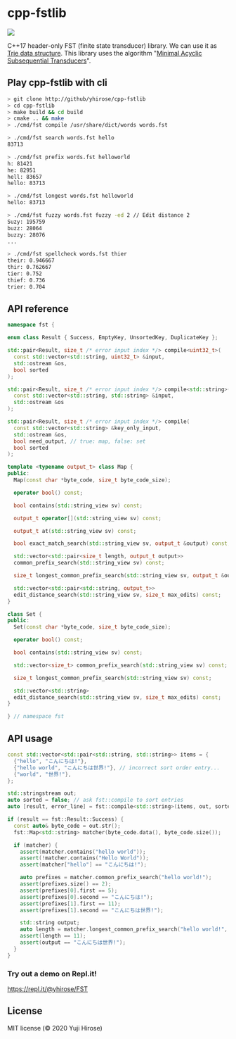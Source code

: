 # cpp-fstlib

[![](https://github.com/yhirose/cpp-fstlib/workflows/CMake/badge.svg)](https://github.com/yhirose/cpp-fstlib/actions)

C++17 header-only FST (finite state transducer) library.
We can use it as [Trie data structure](https://en.wikipedia.org/wiki/Trie).
This library uses the algorithm "[Minimal Acyclic Subsequential Transducers](http://citeseerx.ist.psu.edu/viewdoc/download?doi=10.1.1.24.3698&rep=rep1&type=pdf)".

## Play cpp-fstlib with cli

```bash
> git clone http://github/yhirose/cpp-fstlib
> cd cpp-fstlib
> make build && cd build
> cmake .. && make
> ./cmd/fst compile /usr/share/dict/words words.fst

> ./cmd/fst search words.fst hello
83713

> ./cmd/fst prefix words.fst helloworld
h: 81421
he: 82951
hell: 83657
hello: 83713

> ./cmd/fst longest words.fst helloworld
hello: 83713

> ./cmd/fst fuzzy words.fst fuzzy -ed 2 // Edit distance 2
Suzy: 195759
buzz: 28064
buzzy: 28076
...

> ./cmd/fst spellcheck words.fst thier
their: 0.946667
thir: 0.762667
tier: 0.752
thief: 0.736
trier: 0.704
```

## API reference

```cpp
namespace fst {

enum class Result { Success, EmptyKey, UnsortedKey, DuplicateKey };

std::pair<Result, size_t /* error input index */> compile<uint32_t>(
  const std::vector<std::string, uint32_t> &input,
  std::ostream &os,
  bool sorted
);

std::pair<Result, size_t /* error input index */> compile<std::string>(
  const std::vector<std::string, std::string> &input,
  std::ostream &os
);

std::pair<Result, size_t /* error input index */> compile(
  const std::vector<std::string> &key_only_input,
  std::ostream &os,
  bool need_output, // true: map, false: set
  bool sorted
);

template <typename output_t> class Map {
public:
  Map(const char *byte_code, size_t byte_code_size);

  operator bool() const;

  bool contains(std::string_view sv) const;

  output_t operator[](std::string_view sv) const;

  output_t at(std::string_view sv) const;

  bool exact_match_search(std::string_view sv, output_t &output) const;

  std::vector<std::pair<size_t length, output_t output>>
  common_prefix_search(std::string_view sv) const;

  size_t longest_common_prefix_search(std::string_view sv, output_t &output) const;

  std::vector<std::pair<std::string, output_t>>
  edit_distance_search(std::string_view sv, size_t max_edits) const;
}

class Set {
public:
  Set(const char *byte_code, size_t byte_code_size);

  operator bool() const;

  bool contains(std::string_view sv) const;

  std::vector<size_t> common_prefix_search(std::string_view sv) const;

  size_t longest_common_prefix_search(std::string_view sv) const;

  std::vector<std::string>
  edit_distance_search(std::string_view sv, size_t max_edits) const;
}

} // namespace fst
```

## API usage

```cpp
const std::vector<std::pair<std::string, std::string>> items = {
  {"hello", "こんにちは!"},
  {"hello world", "こんにちは世界!"}, // incorrect sort order entry...
  {"world", "世界!"},
};

std::stringstream out;
auto sorted = false; // ask fst::compile to sort entries
auto [result, error_line] = fst::compile<std::string>(items, out, sorted);

if (result == fst::Result::Success) {
  const auto& byte_code = out.str();
  fst::Map<std::string> matcher(byte_code.data(), byte_code.size());

  if (matcher) {
    assert(matcher.contains("hello world"));
    assert(!matcher.contains("Hello World"));
    assert(matcher["hello"] == "こんにちは!");

    auto prefixes = matcher.common_prefix_search("hello world!");
    assert(prefixes.size() == 2);
    assert(prefixes[0].first == 5);
    assert(prefixes[0].second == "こんにちは!");
    assert(prefixes[1].first == 11);
    assert(prefixes[1].second == "こんにちは世界!");

    std::string output;
    auto length = matcher.longest_common_prefix_search("hello world!", output);
    assert(length == 11);
    assert(output == "こんにちは世界!");
  }
}
```

### Try out a demo on Repl.it!

https://repl.it/@yhirose/FST

License
-------

MIT license (© 2020 Yuji Hirose)
